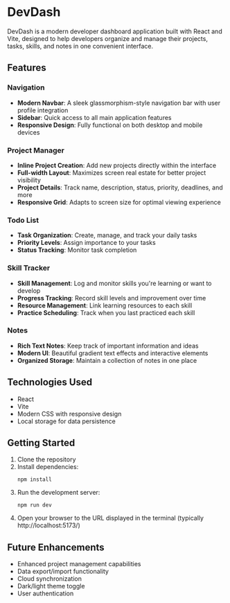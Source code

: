 # DevDash

DevDash is a modern developer dashboard application built with React and Vite, designed to help developers organize and manage their projects, tasks, skills, and notes in one convenient interface. 

## Features
 


 
### Navigation
- **Modern Navbar**: A sleek glassmorphism-style navigation bar with user profile integration
- **Sidebar**: Quick access to all main application features
- **Responsive Design**: Fully functional on both desktop and mobile devices

### Project Manager
- **Inline Project Creation**: Add new projects directly within the interface
- **Full-width Layout**: Maximizes screen real estate for better project visibility
- **Project Details**: Track name, description, status, priority, deadlines, and more
- **Responsive Grid**: Adapts to screen size for optimal viewing experience

### Todo List
- **Task Organization**: Create, manage, and track your daily tasks
- **Priority Levels**: Assign importance to your tasks
- **Status Tracking**: Monitor task completion

### Skill Tracker
- **Skill Management**: Log and monitor skills you're learning or want to develop
- **Progress Tracking**: Record skill levels and improvement over time
- **Resource Management**: Link learning resources to each skill
- **Practice Scheduling**: Track when you last practiced each skill

### Notes
- **Rich Text Notes**: Keep track of important information and ideas
- **Modern UI**: Beautiful gradient text effects and interactive elements
- **Organized Storage**: Maintain a collection of notes in one place

## Technologies Used
- React
- Vite
- Modern CSS with responsive design
- Local storage for data persistence

## Getting Started

1. Clone the repository
2. Install dependencies:
   ```
   npm install
   ```
3. Run the development server:
   ```
   npm run dev
   ```
4. Open your browser to the URL displayed in the terminal (typically http://localhost:5173/)

## Future Enhancements
- Enhanced project management capabilities
- Data export/import functionality
- Cloud synchronization
- Dark/light theme toggle
- User authentication
